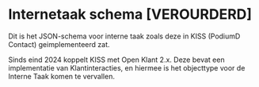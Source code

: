 # Internetaak schema [VEROURDERD]
Dit is het JSON-schema voor interne taak zoals deze in KISS (PodiumD Contact) geimplementeerd zat. 

Sinds eind 2024 koppelt KISS met Open Klant 2.x. Deze bevat een implementatie van Klantinteracties, en hiermee is het objecttype voor de Interne Taak komen te vervallen. 



